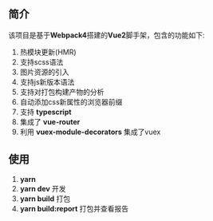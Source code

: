 ## 简介
该项目是基于**Webpack4**搭建的**Vue2**脚手架，包含的功能如下:

1. 热模块更新(HMR)
2. 支持scss语法
3. 图片资源的引入
4. 支持js新版本语法
5. 支持对打包构建产物的分析
6. 自动添加css新属性的浏览器前缀
7. 支持 **typescript**
8. 集成了 **vue-router** 
9. 利用 **vuex-module-decorators** 集成了vuex

## 使用
1. **yarn**
2. **yarn dev** 开发
3. **yarn build** 打包
4. **yarn build:report** 打包并查看报告